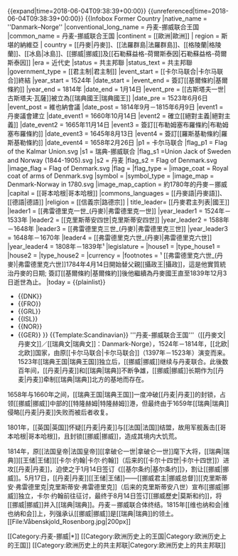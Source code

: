 {{expand|time=2018-06-04T09:38:39+00:00}}
{{unreferenced|time=2018-06-04T09:38:39+00:00}}
{{Infobox Former Country
|native_name  = ''Danmark–Norge''
|conventional_long_name = 丹麦-挪威联合王国
|common_name  = 丹麦-挪威联合王国
|continent    = [[歐洲|歐洲]] 
| region = 斯堪的納維亞 
| country = [[丹麥|丹麥]]、[[法羅群島|法羅群島]]、[[格陵蘭|格陵蘭]]、[[冰島|冰島]]、[[挪威|挪威]]及[[石勒蘇益格-荷爾斯泰因|石勒蘇益格-荷爾斯泰因]]
|era          = 近代史
|status       = 共主邦聯
|status_text  = 共主邦聯
|government_type = [[君主制|君主制]]
|event_start  = [[卡尔马联合|卡尔马联合]]終結
|year_start   = 1524年
|date_start   = 
|event_end    = 簽訂[[基爾條約|基爾條約]]
|year_end     = 1814年
|date_end     = 1月14日
|event_pre    = [[古斯塔夫一世|古斯塔夫·瓦薩]]被立為[[瑞典國王|瑞典國王]]
|date_pre     = 1523年6月6日
|event_post   = 維也納會議
|date_post    = 1814年9月－1815年6月9日 
|event1       = 丹麥議會建立
|date_event1  = 1660年10月14日
|event2       = 確立[[絕對主義|絕對主義]]
|date_event2  = 1665年11月14日 
|event3       = 簽訂[[布勒姆塞布羅條約|布勒姆塞布羅條約]]
|date_event3  = 1645年8月13日 
|event4       = 簽訂[[羅斯基勒條約|羅斯基勒條約]]
|date_event4  = 1658年2月26日 
|p1           = 卡尔马联合
|flag_p1      = Flag of the Kalmar Union.svg
|s1           = 瑞典-挪威联合
|flag_s1      =Union Jack of Sweden and Norway (1844-1905).svg
|s2           = 丹麦
|flag_s2      = Flag of Denmark.svg
|image_flag   = Flag of Denmark.svg
|flag         = 
|flag_type    = 
|image_coat   = Royal coat of arms of Denmark.svg
|symbol       = 
|symbol_type  = 
|image_map    = Denmark-Norway in 1780.svg
|image_map_caption  = 約1780年的丹麥－挪威
|capital           = [[哥本哈根|哥本哈根]]
|commons_languages = [[丹麥語|丹麥語]]、[[德語|德語]]
|religion          = [[信義宗|路德宗]]
| title_leader= [[丹麥君主列表|國王]]
|leader1      = [[弗雷德里克一世_(丹麥)|弗雷德里克一世]]
|year_leader1 = 1524年－1533年
|leader2      = [[克里斯蒂安四世|克里斯蒂安四世]]
|year_leader2 = 1588年－1648年
|leader3      = [[弗雷德里克三世_(丹麥)|弗雷德里克三世]]
|year_leader3 = 1648年－1670年
|leader4      = [[弗雷德里克六世_(丹麥)|弗雷德里克六世]]
|year_leader4 = 1808年－1839年¹
|legislature  = 
|house1       = 
|type_house1  = 
|house2       = 
|type_house2  = 
|currency     = 
|footnotes  = ¹ [[弗雷德里克六世_(丹麥)|弗雷德里克六世]]1784年4月14日開始替父親[[攝政王|攝政]]，這是他實質統治丹麥的日期; 簽訂[[基爾條約|基爾條約]]後他繼續為丹麥國王直至1839年12月3日逝世為止。
|today        = {{plainlist}}
* {{DNK}}
* {{FRO}}
* {{GRL}}
* {{ISL}}
* {{NOR}}
* {{GER}}
}}
{{Template:Scandinavian}}
'''丹麦-挪威联合王国'''（[[丹麥文|丹麥文]]／[[瑞典文|瑞典文]]：Danmark-Norge），1524年－1814年，[[北欧|北欧]]国家，由原[[卡尔马联合|卡尔马联合]]（1397年－1523年）演变而来。1523年[[瑞典王国|瑞典王国]]独立后，[[挪威|挪威]]继续与丹麦联合。此後数百年间，[[丹麦|丹麦]]和[[瑞典|瑞典]]不断争雄，[[挪威|挪威]]长期作为[[丹麦|丹麦]]牵制[[瑞典|瑞典]]北方的基地而存在。

1658年与1660年之间，[[瑞典王国|瑞典王国]]一度冲破[[丹麦|丹麦]]的封锁，占领[[挪威|挪威]]中部的[[特隆赫姆|特隆赫姆]]港，但最终由于1659年[[瑞典|瑞典]]侵略[[丹麦|丹麦]]失败而被后者收复。

1801年，[[英国|英国]]怀疑[[丹麦|丹麦]]与[[法国|法国]]结盟，故用军舰轰击[[哥本哈根|哥本哈根]]，且封锁[[挪威|挪威]]，造成其境内大饥荒。

1814年，原[[法国皇帝|法国皇帝]][[拿破仑一世|拿破仑一世]]麾下大将，[[瑞典|瑞典]][[王储|王储]][[卡尔·约翰|卡尔·约翰]]（后来的[[卡尔十四世|卡尔十四世]]）进攻[[丹麦|丹麦]]，迫使之于1月14日签订《[[基尔条约|基尔条约]]》，割让[[挪威|挪威]]。5月17日，[[丹麦|丹麦]][[王储|王储]]——[[挪威君主|挪威总督]][[克里斯蒂安·弗雷德里克|克里斯蒂安·弗雷德里克]]（后来的克里斯蒂安八世）宣布[[挪威|挪威]]独立，卡尔·约翰前往征讨，最终于8月14日签订[[挪威歷史|莫斯和约]]，将[[挪威|挪威]]并入[[瑞典|瑞典]]。丹麦－挪威联合体终结。1815年[[维也纳和会|维也纳和会]]上，列强承认[[挪威|挪威]]是[[瑞典|瑞典]]的领土。
[[File:Våbenskjold_Rosenborg.jpg|200px]]

[[Category:丹麦-挪威|*]]
[[Category:欧洲历史上的王国|Category:欧洲历史上的王国]]
[[Category:欧洲历史上的共主邦联|Category:欧洲历史上的共主邦联]]